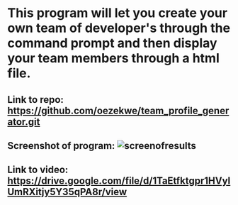 # This program will let you create your own team of developer's through the command prompt and then display your team members through a html file.

## Link to repo: https://github.com/oezekwe/team_profile_generator.git

## Screenshot of program: ![screenofresults](https://user-images.githubusercontent.com/14321730/101311185-806d1300-3816-11eb-9502-f2e7393dc83d.jpg)

## Link to video: https://drive.google.com/file/d/1TaEtfktgpr1HVyIUmRXitjy5Y35qPA8r/view